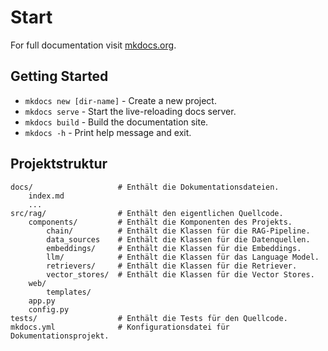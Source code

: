 # Start

For full documentation visit [mkdocs.org](https://www.mkdocs.org).

## Getting Started

* `mkdocs new [dir-name]` - Create a new project.
* `mkdocs serve` - Start the live-reloading docs server.
* `mkdocs build` - Build the documentation site.
* `mkdocs -h` - Print help message and exit.

## Projektstruktur

    docs/                   # Enthält die Dokumentationsdateien.
        index.md
        ...
    src/rag/                # Enthält den eigentlichen Quellcode.
        components/         # Enthält die Komponenten des Projekts.
            chain/          # Enthält die Klassen für die RAG-Pipeline.
            data_sources    # Enthält die Klassen für die Datenquellen.
            embeddings/     # Enthält die Klassen für die Embeddings.
            llm/            # Enthält die Klassen für das Language Model.
            retrievers/     # Enthält die Klassen für die Retriever.
            vector_stores/  # Enthält die Klassen für die Vector Stores.
        web/
            templates/
        app.py
        config.py
    tests/                  # Enthält die Tests für den Quellcode.
    mkdocs.yml              # Konfigurationsdatei für Dokumentationsprojekt.
